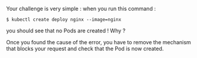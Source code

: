 Your challenge is very simple :
when you run this command :

`$ kubectl create deploy nginx --image=nginx`

you should see that no Pods are created ! Why ?

Once you found the cause of the error, you have to remove the mechanism that blocks your request and check that the Pod is now created.

